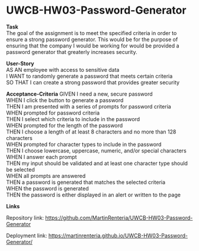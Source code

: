 # UWCB-HW03-Password-Generator

<strong>Task</strong> 
<br>
The goal of the assignment is to meet the specified criteria in order to ensure a strong password generator. This would be for the purpose of ensuring that the company I would be working for would be provided a password generator that greaterly increases security.

<strong>User-Story</strong>
<br>
AS AN employee with access to sensitive data
<br>
I WANT to randomly generate a password that meets certain criteria
<br>
SO THAT I can create a strong password that provides greater security

<strong>Acceptance-Criteria</strong>
GIVEN I need a new, secure password
<br>
WHEN I click the button to generate a password
<br>
THEN I am presented with a series of prompts for password criteria
<br>
WHEN prompted for password criteria
<br>
THEN I select which criteria to include in the password
<br>
WHEN prompted for the length of the password
<br>
THEN I choose a length of at least 8 characters and no more than 128 characters
<br>
WHEN prompted for character types to include in the password
<br>
THEN I choose lowercase, uppercase, numeric, and/or special characters
<br>
WHEN I answer each prompt
<br>
THEN my input should be validated and at least one character type should be selected
<br>
WHEN all prompts are answered
<br>
THEN a password is generated that matches the selected criteria
<br>
WHEN the password is generated
<br>
THEN the password is either displayed in an alert or written to the page
<br>

<strong>Links</strong>

Repository link: https://github.com/MartinRenteria/UWCB-HW03-Password-Generator

Deployment link: https://martinrenteria.github.io/UWCB-HW03-Password-Generator/